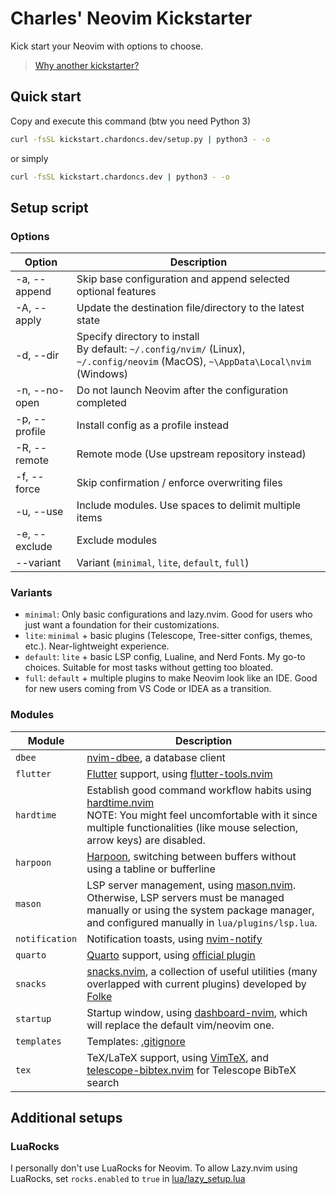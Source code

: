 # Charles' Neovim Kickstarter

Kick start your Neovim with options to choose.

> [Why another kickstarter?](https://github.com/chardoncs/cd-kickstart.nvim/wiki/FAQ#q-why-another-kickstarter)

## Quick start

Copy and execute this command (btw you need Python 3)

```bash
curl -fsSL kickstart.chardoncs.dev/setup.py | python3 - -o
```

or simply

```bash
curl -fsSL kickstart.chardoncs.dev | python3 - -o
```

## Setup script

### Options

|    Option        |                                 Description                                    |
|------------------|--------------------------------------------------------------------------------|
| -a, --append     | Skip base configuration and append selected optional features                  |
| -A, --apply      | Update the destination file/directory to the latest state                      |
| -d, --dir        | Specify directory to install<br />By default: `~/.config/nvim/` (Linux), `~/.config/neovim` (MacOS), `~\AppData\Local\nvim` (Windows) |
| -n, --no-open    | Do not launch Neovim after the configuration completed                         |
| -p, --profile    | Install config as a profile instead                                            |
| -R, --remote     | Remote mode (Use upstream repository instead)                                  |
| -f, --force      | Skip confirmation / enforce overwriting files                                  |
| -u, --use        | Include modules. Use spaces to delimit multiple items                          |
| -e, --exclude    | Exclude modules                                                                |
| --variant        | Variant (`minimal`, `lite`, `default`, `full`)                                 |

### Variants

- `minimal`: Only basic configurations and lazy.nvim. Good for users who just want a foundation for their customizations.
- `lite`: `minimal` + basic plugins (Telescope, Tree-sitter configs, themes, etc.). Near-lightweight experience.
- `default`: `lite` + basic LSP config, Lualine, and Nerd Fonts. My go-to choices. Suitable for most tasks without getting too bloated.
- `full`: `default` + multiple plugins to make Neovim look like an IDE. Good for new users coming from VS Code or IDEA as a transition.

### Modules

|     Module       |                                 Description                                    |
|------------------|--------------------------------------------------------------------------------|
| `dbee`           | [nvim-dbee](https://github.com/kndndrj/nvim-dbee), a database client |
| `flutter`        | [Flutter](https://flutter.dev/) support, using [flutter-tools.nvim](https://github.com/nvim-flutter/flutter-tools.nvim) |
| `hardtime`       | Establish good command workflow habits using [hardtime.nvim](https://github.com/m4xshen/hardtime.nvim)<br />NOTE: You might feel uncomfortable with it since multiple functionalities (like mouse selection, arrow keys) are disabled. |
| `harpoon`        | [Harpoon](https://github.com/ThePrimeagen/harpoon/tree/harpoon2), switching between buffers without using a tabline or bufferline |
| `mason`          | LSP server management, using [mason.nvim](https://github.com/williamboman/mason.nvim).<br/>Otherwise, LSP servers must be managed manually or using the system package manager, and configured manually in `lua/plugins/lsp.lua`. |
| `notification`   | Notification toasts, using [nvim-notify](https://github.com/rcarriga/nvim-notify) |
| `quarto`         | [Quarto](https://quarto.org/) support, using [official plugin](https://github.com/quarto-dev/quarto-nvim) |
| `snacks`         | [snacks.nvim](https://github.com/folke/snacks.nvim), a collection of useful utilities (many overlapped with current plugins) developed by [Folke](https://github.com/folke) |
| `startup`        | Startup window, using [dashboard-nvim](https://github.com/nvimdev/dashboard-nvim), which will replace the default vim/neovim one. |
| `templates`      | Templates: [.gitignore](https://github.com/wintermute-cell/gitignore.nvim) |
| `tex`            | TeX/LaTeX support, using [VimTeX](https://github.com/lervag/vimtex/), and [telescope-bibtex.nvim](https://github.com/nvim-telescope/telescope-bibtex.nvim) for Telescope BibTeX search |

## Additional setups

### LuaRocks

I personally don't use LuaRocks for Neovim. To allow Lazy.nvim using LuaRocks, set `rocks.enabled` to `true` in [lua/lazy_setup.lua](/base/lua/lazy_setup.lua)
